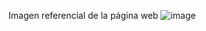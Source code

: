 Imagen referencial de la página web
![image](https://github.com/user-attachments/assets/5b417597-64f9-4f18-8e25-54005cb8d8c3)
